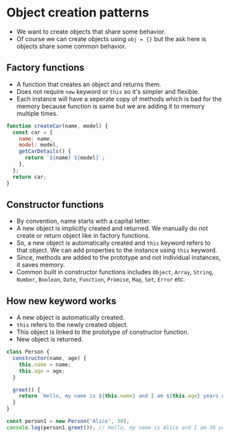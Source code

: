 # Object creation patterns

- We want to create objects that share some behavior.
- Of course we can create objects using `obj = {}` but the ask here is objects share some common behavior.

## Factory functions

- A function that creates an object and returns them.
- Does not require `new` keyword or `this` so it's simpler and flexible.
- Each instance will have a seperate copy of methods which is bad for the memory because function is same but we are adding it to memory multiple times.

``` javascript
function createCar(name, model) {
  const car = {
    name: name,
    model: model,
    getCarDetails() {
      return `${name} ${model}`;
    },
  };
  return car;
}
```

## Constructor functions

- By convention, name starts with a capital letter.
- A new object is implicitly created and returned. We manually do not create or return object like in factory functions.
- So, a new object is automatically created and `this` keyword refers to that object. We can add properties to the instance using `this` keyword.
- Since, methods are added to the prototype and not individual instances, it saves memory.
- Common built in constructor functions includes `Object`, `Array`, `String`, `Number`, `Boolean`, `Date`, `Function`, `Promise`, `Map`, `Set`, `Error` etc.

## How new keyword works

- A new object is automatically created.
- `this` refers to the newly created object.
- This object is linked to the prototype of constructor function.
- New object is returned.

``` javascript
class Person {
  constructor(name, age) {
    this.name = name;
    this.age = age;
  }

  greet() {
    return `Hello, my name is ${this.name} and I am ${this.age} years old.`;
  }
}

const person1 = new Person('Alice', 30);
console.log(person1.greet()); // Hello, my name is Alice and I am 30 years old.
```


